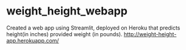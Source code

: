 # weight_height_webapp

Created a web app using Streamlit, deployed on Heroku that predicts height(in inches) provided weight (in pounds).
http://weight-height-app.herokuapp.com/

